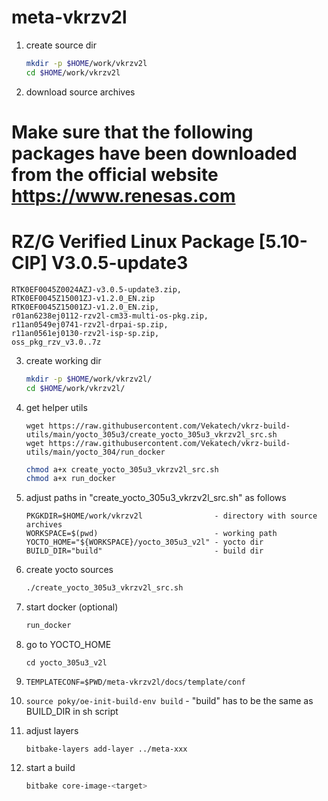 # meta-vkrzv2l
1. create source dir
    ``` bash
    mkdir -p $HOME/work/vkrzv2l
    cd $HOME/work/vkrzv2l
    ```

2. download source archives
# Make sure that the following packages have been downloaded from the official website https://www.renesas.com
# RZ/G Verified Linux Package [5.10-CIP]  V3.0.5-update3
    RTK0EF0045Z0024AZJ-v3.0.5-update3.zip,
    RTK0EF0045Z15001ZJ-v1.2.0_EN.zip
    RTK0EF0045Z15001ZJ-v1.2.0_EN.zip,
    r01an6238ej0112-rzv2l-cm33-multi-os-pkg.zip,
    r11an0549ej0741-rzv2l-drpai-sp.zip,
    r11an0561ej0130-rzv2l-isp-sp.zip,
    oss_pkg_rzv_v3.0..7z

3. create working dir
    ``` bash
    mkdir -p $HOME/work/vkrzv2l/
    cd $HOME/work/vkrzv2l/
    ```

4. get helper utils
    ``` https
    wget https://raw.githubusercontent.com/Vekatech/vkrz-build-utils/main/yocto_305u3/create_yocto_305u3_vkrzv2l_src.sh
    wget https://raw.githubusercontent.com/Vekatech/vkrz-build-utils/main/yocto_304/run_docker
    ```
    ``` bash
    chmod a+x create_yocto_305u3_vkrzv2l_src.sh
    chmod a+x run_docker
    ```

6. adjust paths in "create_yocto_305u3_vkrzv2l_src.sh" as follows
    ```
    PKGKDIR=$HOME/work/vkrzv2l                - directory with source archives
    WORKSPACE=$(pwd)                          - working path
    YOCTO_HOME="${WORKSPACE}/yocto_305u3_v2l" - yocto dir
    BUILD_DIR="build"                         - build dir
    ```

7. create yocto sources
    ``` sh
    ./create_yocto_305u3_vkrzv2l_src.sh
    ```

8. start docker (optional)
    ``` sh
    run_docker
    ```

9. go to YOCTO_HOME
    ```
    cd yocto_305u3_v2l
    ```

10. `TEMPLATECONF=$PWD/meta-vkrzv2l/docs/template/conf`

11. `source poky/oe-init-build-env build` - "build" has to be the same as BUILD_DIR in sh script

12. adjust layers
    ```
    bitbake-layers add-layer ../meta-xxx
    ```

13. start a build
    ``` bash
    bitbake core-image-<target>
    ```
